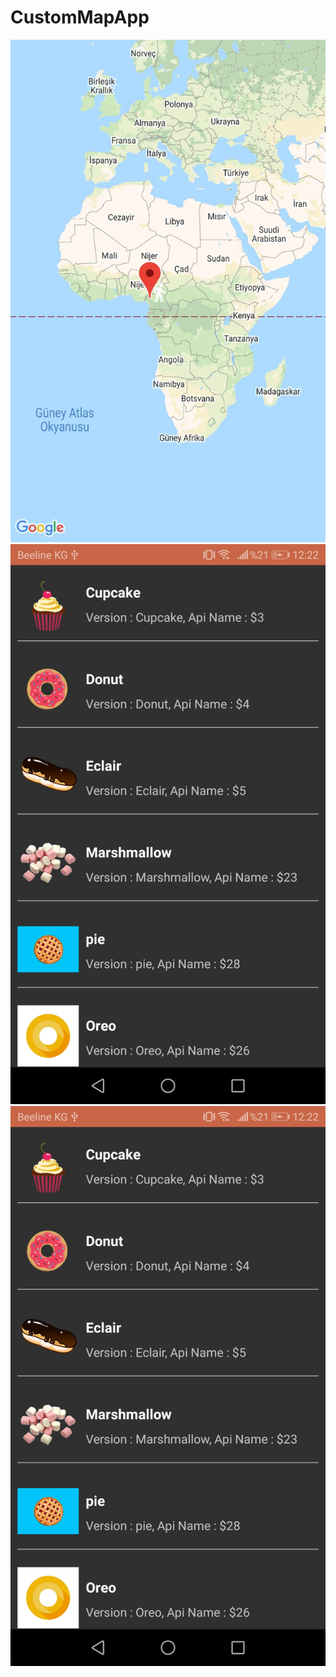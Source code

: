 # CustomMapApp

![img1](https://github.com/advancepro/CustomMapApp/blob/master/images/img1.jpg)
![img2](https://github.com/advancepro/RecyclerView-Porject/blob/master/screenshot.jpg)
![img3](https://github.com/advancepro/RecyclerView-Porject/blob/master/screenshot.jpg)

